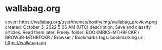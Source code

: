 # wallabag.org

cover: https://wallabag.org/user/themes/boxify/img/wallabag_preview.png
created: October 3, 2022 5:06 AM (UTC)
description: Save and classify articles. Read them later. Freely.
folder: BOOKMRKS-MTHRFCKR / BROWSR-MTHRFCKR / Browser / Bookmarks
tags: bookmarking
url: https://wallabag.org